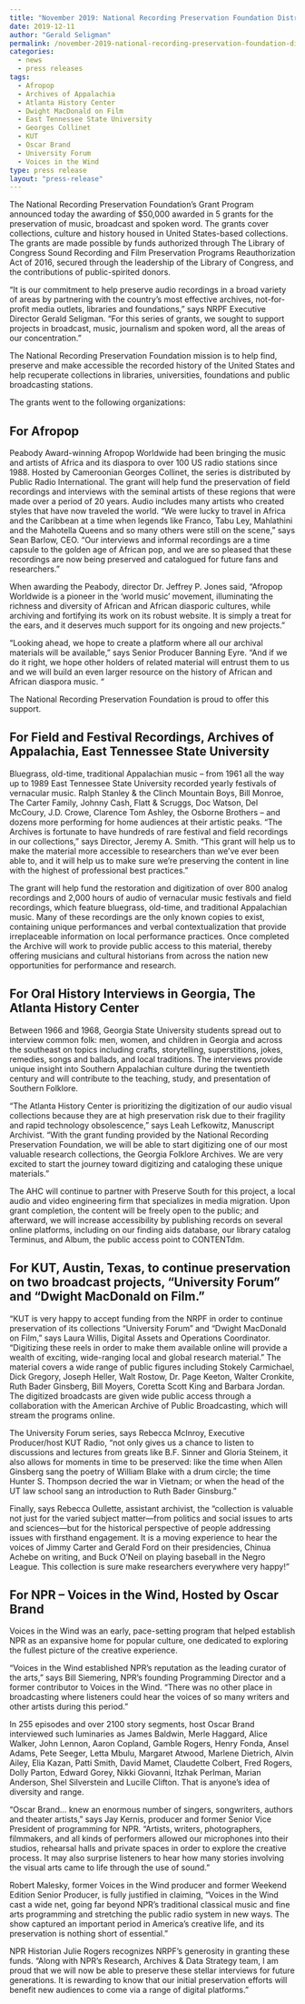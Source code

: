 ```yaml
---
title: "November 2019: National Recording Preservation Foundation Distributes $50,000 in 5 Grants for Audio Preservation"
date: 2019-12-11
author: "Gerald Seligman"
permalink: /november-2019-national-recording-preservation-foundation-distributes-50000-in-5-grants-for-audio-preservation/
categories: 
  - news
  - press releases
tags:
  - Afropop
  - Archives of Appalachia
  - Atlanta History Center
  - Dwight MacDonald on Film 
  - East Tennessee State University
  - Georges Collinet
  - KUT
  - Oscar Brand
  - University Forum
  - Voices in the Wind
type: press release
layout: "press-release"
---
```


The National Recording Preservation Foundation’s Grant Program announced today the awarding of $50,000 awarded in 5 grants for the preservation of music, broadcast and spoken word. The grants cover collections, culture and history housed in United States-based collections. The grants are made possible by funds authorized through The Library of Congress Sound Recording and Film Preservation Programs Reauthorization Act of 2016, secured through the leadership of the Library of Congress, and the contributions of public-spirited donors.

“It is our commitment to help preserve audio recordings in a broad variety of areas by partnering with the country’s most effective archives, not-for-profit media outlets, libraries and foundations,” says NRPF Executive Director Gerald Seligman. “For this series of grants, we sought to support projects in broadcast, music, journalism and spoken word, all the areas of our concentration.”

The National Recording Preservation Foundation mission is to help find, preserve and make accessible the recorded history of the United States and help recuperate collections in libraries, universities, foundations and public broadcasting stations.

The grants went to the following organizations:

## For Afropop

Peabody Award-winning Afropop Worldwide had been bringing the music and artists of Africa and its diaspora to over 100 US radio stations since 1988. Hosted by Cameroonian Georges Collinet, the series is distributed by Public Radio International. The grant will help fund the preservation of field recordings and interviews with the seminal artists of these regions that were made over a period of 20 years. Audio includes many artists who created styles that have now traveled the world. “We were lucky to travel in Africa and the Caribbean at a time when legends like Franco, Tabu Ley, Mahlathini and the Mahotella Queens and so many others were still on the scene,” says Sean Barlow, CEO. “Our interviews and informal recordings are a time capsule to the golden age of African pop, and we are so pleased that these recordings are now being preserved and catalogued for future fans and researchers.”

When awarding the Peabody, director Dr. Jeffrey P. Jones said, “Afropop Worldwide is a pioneer in the ‘world music’ movement, illuminating the richness and diversity of African and African diasporic cultures, while archiving and fortifying its work on its robust website. It is simply a treat for the ears, and it deserves much support for its ongoing and new projects.”

“Looking ahead, we hope to create a platform where all our archival materials will be available,” says Senior Producer Banning Eyre. “And if we do it right, we hope other holders of related material will entrust them to us and we will build an even larger resource on the history of African and African diaspora music. “

The National Recording Preservation Foundation is proud to offer this support.

## For Field and Festival Recordings, Archives of Appalachia, East Tennessee State University

Bluegrass, old-time, traditional Appalachian music – from 1961 all the way up to 1989 East Tennessee State University recorded yearly festivals of vernacular music. Ralph Stanley & the Clinch Mountain Boys, Bill Monroe, The Carter Family, Johnny Cash, Flatt & Scruggs, Doc Watson, Del McCoury, J.D. Crowe, Clarence Tom Ashley, the Osborne Brothers – and dozens more performing for home audiences at their artistic peaks. “The Archives is fortunate to have hundreds of rare festival and field recordings in our collections,” says Director, Jeremy A. Smith. “This grant will help us to make the material more accessible to researchers than we’ve ever been able to, and it will help us to make sure we’re preserving the content in line with the highest of professional best practices.”

The grant will help fund the restoration and digitization of over 800 analog recordings and 2,000 hours of audio of vernacular music festivals and field recordings, which feature bluegrass, old-time, and traditional Appalachian music. Many of these recordings are the only known copies to exist, containing unique performances and verbal contextualization that provide irreplaceable information on local performance practices. Once completed the Archive will work to provide public access to this material, thereby offering musicians and cultural historians from across the nation new opportunities for performance and research.

## For Oral History Interviews in Georgia, The Atlanta History Center

Between 1966 and 1968, Georgia State University students spread out to interview common folk: men, women, and children in Georgia and across the southeast on topics including crafts, storytelling, superstitions, jokes, remedies, songs and ballads, and local traditions. The interviews provide unique insight into Southern Appalachian culture during the twentieth century and will contribute to the teaching, study, and presentation of Southern Folklore.

“The Atlanta History Center is prioritizing the digitization of our audio visual collections because they are at high preservation risk due to their fragility and rapid technology obsolescence,” says Leah Lefkowitz, Manuscript Archivist. “With the grant funding provided by the National Recording Preservation Foundation, we will be able to start digitizing one of our most valuable research collections, the Georgia Folklore Archives. We are very excited to start the journey toward digitizing and cataloging these unique materials.”

The AHC will continue to partner with Preserve South for this project, a local audio and video engineering firm that specializes in media migration. Upon grant completion, the content will be freely open to the public; and afterward, we will increase accessibility by publishing records on several online platforms, including on our finding aids database, our library catalog Terminus, and Album, the public access point to CONTENTdm.

## For KUT, Austin, Texas, to continue preservation on two broadcast projects, “University Forum” and “Dwight MacDonald on Film.”

“KUT is very happy to accept funding from the NRPF in order to continue preservation of its collections “University Forum” and “Dwight MacDonald on Film,” says Laura Willis, Digital Assets and Operations Coordinator. “Digitizing these reels in order to make them available online will provide a wealth of exciting, wide-ranging local and global research material.” The material covers a wide range of public figures including Stokely Carmichael, Dick Gregory, Joseph Heller, Walt Rostow, Dr. Page Keeton, Walter Cronkite, Ruth Bader Ginsberg, Bill Moyers, Coretta Scott King and Barbara Jordan. The digitized broadcasts are given wide public access through a collaboration with the American Archive of Public Broadcasting, which will stream the programs online.

The University Forum series, says Rebecca McInroy, Executive Producer/host KUT Radio, “not only gives us a chance to listen to discussions and lectures from greats like B.F. Sinner and Gloria Steinem, it also allows for moments in time to be preserved: like the time when Allen Ginsberg sang the poetry of William Blake with a drum circle; the time Hunter S. Thompson decried the war in Vietnam; or when the head of the UT law school sang an introduction to Ruth Bader Ginsburg.”

Finally, says Rebecca Oullette, assistant archivist, the “collection is valuable not just for the varied subject matter—from politics and social issues to arts and sciences—but for the historical perspective of people addressing issues with firsthand engagement. It is a moving experience to hear the voices of Jimmy Carter and Gerald Ford on their presidencies, Chinua Achebe on writing, and Buck O’Neil on playing baseball in the Negro League. This collection is sure make researchers everywhere very happy!”

## For NPR – Voices in the Wind, Hosted by Oscar Brand

Voices in the Wind was an early, pace-setting program that helped establish NPR as an expansive home for popular culture, one dedicated to exploring the fullest picture of the creative experience.

“Voices in the Wind established NPR’s reputation as the leading curator of the arts,” says Bill Siemering, NPR’s founding Programming Director and a former contributor to Voices in the Wind. “There was no other place in broadcasting where listeners could hear the voices of so many writers and other artists during this period.”

In 255 episodes and over 2100 story segments, host Oscar Brand interviewed such luminaries as James Baldwin, Merle Haggard, Alice Walker, John Lennon, Aaron Copland, Gamble Rogers, Henry Fonda, Ansel Adams, Pete Seeger, Letta Mbulu, Margaret Atwood, Marlene Dietrich, Alvin Ailey, Elia Kazan, Patti Smith, David Mamet, Claudette Colbert, Fred Rogers, Dolly Parton, Edward Gorey, Nikki Giovanni, Itzhak Perlman, Marian Anderson, Shel Silverstein and Lucille Clifton. That is anyone’s idea of diversity and range.

“Oscar Brand… knew an enormous number of singers, songwriters, authors and theater artists,” says Jay Kernis, producer and former Senior Vice President of programming for NPR. “Artists, writers, photographers, filmmakers, and all kinds of performers allowed our microphones into their studios, rehearsal halls and private spaces in order to explore the creative process.  It may also surprise listeners to hear how many stories involving the visual arts came to life through the use of sound.”

Robert Malesky, former Voices in the Wind producer and former Weekend Edition Senior Producer, is fully justified in claiming, “Voices in the Wind cast a wide net, going far beyond NPR’s traditional classical music and fine arts programming and stretching the public radio system in new ways. The show captured an important period in America’s creative life, and its preservation is nothing short of essential.”

NPR Historian Julie Rogers recognizes NRPF’s generosity in granting these funds. “Along with NPR’s Research, Archives & Data Strategy team, I am proud that we will now be able to preserve these stellar interviews for future generations. It is rewarding to know that our initial preservation efforts will benefit new audiences to come via a range of digital platforms.”